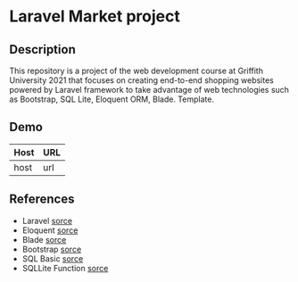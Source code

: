 
# Laravel Market project
## Description
This repository is a project of the web development course at Griffith University 2021 that focuses on creating end-to-end shopping websites powered by Laravel framework to take advantage of web technologies such as Bootstrap, SQL Lite, Eloquent ORM, Blade. Template.
## Demo
|Host|URL|
|---|---|
|host|url|
## References
- Laravel [sorce](https://laravel.com/docs/)
- Eloquent [sorce](https://laravel.com/docs/8.x/eloquent)
- Blade [sorce](https://laravel.com/docs/8.x/blade)
- Bootstrap [sorce](https://getbootstrap.com/docs/5.2/getting-started/introduction/)
- SQL Basic [sorce](https://www.w3schools.com/sql/sql_syntax.asp)
- SQLLite Function [sorce](https://www.sqlite.org/lang_corefunc.html)